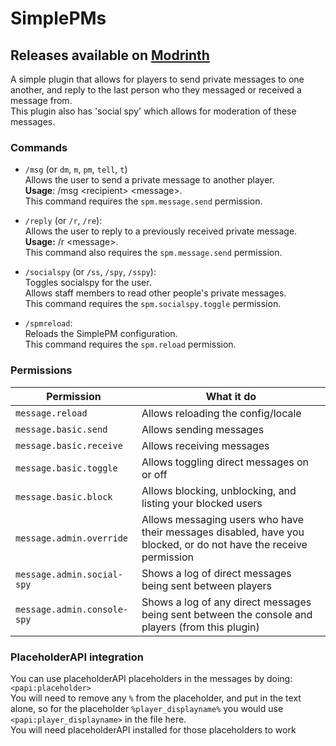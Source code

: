 # SimplePMs
## Releases available on [Modrinth](https://modrinth.com/plugin/simplepms)
A simple plugin that allows for players to send private messages to one another, and reply to the last person who they messaged or received a message from.
<br>This plugin also has 'social spy' which allows for moderation of these messages.

### Commands

- `/msg` (or `dm`, `m`, `pm`, `tell`, `t`)
   <br>Allows the user to send a private message to another player. 
   <br>**Usage**: /msg <recipient\> <message\>. 
   <br>This command requires the `spm.message.send` permission.

-  `/reply` (or `/r`, `/re`): 
   <br> Allows the user to reply to a previously received private message. 
   <br> **Usage:** /r <message\>. 
   <br> This command also requires the `spm.message.send` permission.

- `/socialspy` (or `/ss`, `/spy`, `/sspy`):
   <br> Toggles socialspy for the user. 
   <br> Allows staff members to read other people's private messages. 
   <br> This command requires the `spm.socialspy.toggle` permission.

- `/spmreload`: 
   <br> Reloads the SimplePM configuration. 
   <br> This command requires the `spm.reload` permission.

### Permissions

| Permission                  | What it do                                                                                                       |
|-----------------------------|------------------------------------------------------------------------------------------------------------------|
| `message.reload`            | Allows reloading the config/locale                                                                               |
| `message.basic.send`        | Allows sending messages                                                                                          |
| `message.basic.receive`     | Allows receiving messages                                                                                        |
| `message.basic.toggle`      | Allows toggling direct messages on or off                                                                        |
| `message.basic.block`       | Allows blocking, unblocking, and listing your blocked users                                                      |
| `message.admin.override`    | Allows messaging users who have their messages disabled, have you blocked, or do not have the receive permission |
| `message.admin.social-spy`  | Shows a log of direct messages being sent between players                                                        |
| `message.admin.console-spy` | Shows a log of any direct messages being sent between the console and players (from this plugin)                 |

### PlaceholderAPI integration

You can use placeholderAPI placeholders in the messages by doing: `<papi:placeholder>`
<br>You will need to remove any `%` from the placeholder, and put in the text alone, so for the placeholder `%player_displayname%` you would use `<papi:player_displayname>` in the file here.
<br>You will need placeholderAPI installed for those placeholders to work
